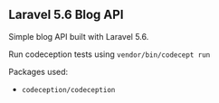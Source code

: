## Laravel 5.6 Blog API

Simple blog API built with Laravel 5.6.

Run codeception tests using `vendor/bin/codecept run`

Packages used:
* `codeception/codeception`